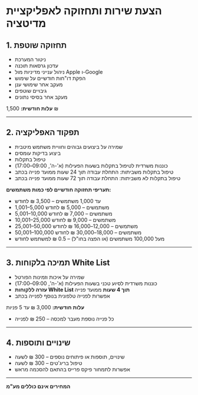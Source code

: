 # הצעת שירות ותחזוקה לאפליקציית מדיטציה

## 1. תחזוקה שוטפת

* ניטור המערכת
* עדכון גרסאות תוכנה
* ניהול ענייני מדיניות מול Apple ו-Google
* הפקת דו"חות חודשיים על שימוש
* מעקב אחר שימושי ענן
* גיבויים שוטפים
* מעקב אחר בסיסי נתונים

**עלות חודשית:** 1,500 ₪

---

## 2. תפקוד האפליקציה

* שמירה על ביצועים גבוהים וחוויית משתמש מיטבית
* ביצוע בדיקות עומסים
* טיפול בתקלות
* כוננות משרדית לטיפול בתקלות בשעות הפעילות (א'-ה', 09:00–17:00)
* טיפול בתקלות משביתות: התחלת עבודה תוך 24 שעות ממועד פנייה בכתב
* טיפול בתקלות לא משביתות: התחלת עבודה תוך 72 שעות ממועד פנייה בכתב

**תעריפי תחזוקה חודשיים לפי כמות משתמשים:**

* עד 1,000 משתמשים – 3,500 ₪ לחודש
* 1,001–5,000 משתמשים – 5,000 ₪ לחודש
* 5,001–10,000 משתמשים – 7,000 ₪ לחודש
* 10,001–25,000 משתמשים – 9,000 ₪ לחודש
* 25,001–50,000 משתמשים – 12,000–16,000 ₪ לחודש
* 50,001–100,000 משתמשים – 18,000–30,000 ₪ לחודש
* מעל 100,000 משתמשים (או הפצה בחו"ל) – 0.5 ₪ למשתמש לחודש

---

## 3. תמיכה בלקוחות White List

* שמירה על איכות וזמינות הפורטל
* כוננות משרדית לסיוע טכני בשעות הפעילות (א'-ה', 09:00–17:00)
* **עזרה ללקוחות White List תוך 4 שעות** ממועד פנייה
* אפשרות לפנייה טלפונית בנוסף לפנייה בכתב

**עלות חודשית:** 3,000 ₪ עד 5 פניות

* כל פנייה נוספת מעבר למכסה – 250 ₪ לפנייה

---

## 4. שינויים ותוספות

* שינויים, תוספות או פיתוחים נוספים – 300 ₪ לשעה
* טיפול בריג'טים – 300 ₪ לשעה
* אפשרות לתמחור פיקס פרייס בהתאם להסכמה מראש

---

**המחירים אינם כוללים מע"מ**
